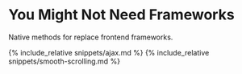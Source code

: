 # You Might Not Need Frameworks
Native methods for replace frontend frameworks.

{% include_relative snippets/ajax.md %}
{% include_relative snippets/smooth-scrolling.md %}
